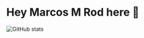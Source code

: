 # Hey Marcos M Rod here 👋


![GitHub stats](https://github-readme-stats.vercel.app/api?username=MarcosMRod&show_icons=true&hide_border=true)
